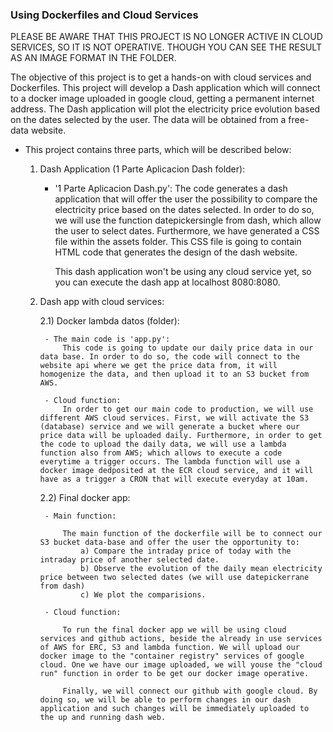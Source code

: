 ###  Using Dockerfiles and Cloud Services

PLEASE BE AWARE THAT THIS PROJECT IS NO LONGER ACTIVE IN CLOUD SERVICES, SO IT IS NOT OPERATIVE. THOUGH YOU CAN SEE THE RESULT AS AN IMAGE FORMAT IN THE FOLDER. 

The objective of this project is to get a hands-on with cloud services and Dockerfiles. This project will develop a Dash application which will connect to a docker image uploaded in google cloud, getting a permanent internet address. The Dash application will plot the electricity price evolution based on the dates selected by the user. The data will be obtained from a free-data website. 

- This project contains three parts, which will be described below:

    1) Dash Application (1 Parte Aplicacion Dash folder): 
        - '1 Parte Aplicacion Dash.py': 
            The code generates a dash application that will offer the user the possibility to compare the electricity price based on the dates selected. In order to do so, we will use the function datepickersingle from dash, which allow the user to select dates. Furthermore, we have generated a CSS file within the assets folder. This CSS file is going to contain HTML code that generates the design of the dash website. 

            This dash application won't be using any cloud service yet, so you can execute the dash app at localhost 8080:8080. 
            
    2) Dash app with cloud services:

        2.1) Docker lambda datos (folder):

            - The main code is 'app.py': 
                This code is going to update our daily price data in our data base. In order to do so, the code will connect to the website api where we get the price data from, it will homogenize the data, and then upload it to an S3 bucket from AWS. 
                                
            - Cloud function:
                In order to get our main code to production, we will use different AWS cloud services. First, we will activate the S3 (database) service and we will generate a bucket where our price data will be uploaded daily. Furthermore, in order to get the code to upload the daily data, we will use a lambda function also from AWS; which allows to execute a code everytime a trigger occurs. The lambda function will use a docker image dedposited at the ECR cloud service, and it will have as a trigger a CRON that will execute everyday at 10am.  

        2.2) Final docker app:

            - Main function:

                The main function of the dockerfile will be to connect our S3 bucket data-base and offer the user the opportunity to: 
                    a) Compare the intraday price of today with the intraday price of another selected date.
                    b) Observe the evolution of the daily mean electricity price between two selected dates (we will use datepickerrane from dash)
                    c) We plot the comparisions. 
            
            - Cloud function: 

                To run the final docker app we will be using cloud services and github actions, beside the already in use services of AWS for ERC, S3 and lambda function. We will upload our docker image to the "container registry" services of google cloud. One we have our image uploaded, we will youse the "cloud run" function in order to be get our docker image operative. 

                Finally, we will connect our github with google cloud. By doing so, we will be able to perform changes in our dash application and such changes will be immediately uploaded to the up and running dash web. 
    
